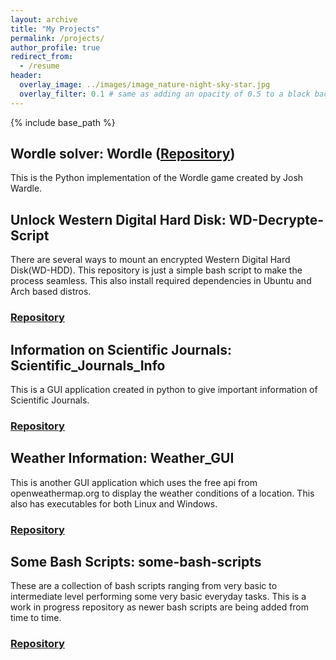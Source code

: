 ```yaml
---
layout: archive
title: "My Projects"
permalink: /projects/
author_profile: true
redirect_from:
  - /resume
header:
  overlay_image: ../images/image_nature-night-sky-star.jpg
  overlay_filter: 0.1 # same as adding an opacity of 0.5 to a black background
---
```


{% include base_path %}



## Wordle solver: Wordle ([Repository](https://github.com/Ravieroy/Wordle))
This is the Python implementation of the Wordle game created by Josh Wardle. 

## Unlock Western Digital Hard Disk: WD-Decrypte-Script
There are several ways to mount an encrypted Western Digital Hard Disk(WD-HDD). This repository is just a simple bash script to make the process seamless.
This also install required dependencies in Ubuntu and Arch based distros.
### [Repository](https://github.com/Ravieroy/WD-Decrypte-Script)

## Information on Scientific Journals: Scientific_Journals_Info
This is a GUI application created in python to give important information of Scientific Journals.
### [Repository](https://github.com/Ravieroy/Scientific_Journals_Info)

## Weather Information: Weather_GUI
This is another GUI application which uses the free api from openweathermap.org to display the weather conditions of a location. 
This also has executables for both Linux and Windows. 
### [Repository](https://github.com/Ravieroy/Weather_GUI)

## Some Bash Scripts: some-bash-scripts
These are a collection of bash scripts ranging from very basic to intermediate level performing some very basic everyday tasks.
This is a work in progress repository as newer bash scripts are being added from time to time.
### [Repository](https://github.com/Ravieroy/some-bash-scripts)


